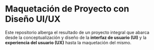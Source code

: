 # Maquetación de Proyecto con Diseño UI/UX

Este repositorio alberga el resultado de un proyecto integral que abarca desde la conceptualización y diseño de la **interfaz de usuario (UI)** y la **experiencia del usuario (UX)** hasta la maquetación del mismo.
 
